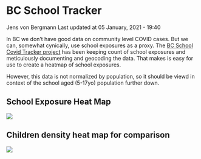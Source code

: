 BC School Tracker
================
Jens von Bergmann
Last updated at 05 January, 2021 - 19:40

In BC we don’t have good data on community level COVID cases. But we
can, somewhat cynically, use school exposures as a proxy. The [BC School
Covid Tracker
project](https://bcschoolcovidtracker.knack.com/bc-school-covid-tracker#home/)
has been keeping count of school exposures and meticulously documenting
and geocoding the data. That makes is easy for use to create a heatmap
of school exposures.

However, this data is not normalized by population, so it should be
viewd in context of the school aged (5-17yo) population further down.

## School Exposure Heat Map

![](https://bccovid.s3.ca-central-1.amazonaws.com/school-tracker-schools.png)

## Children density heat map for comparison

![](https://bccovid.s3.ca-central-1.amazonaws.com/school-tracker-children.png)
